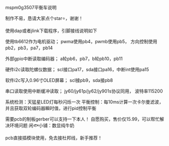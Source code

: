 mspm0g3507平衡车说明

制作不易，恳请大家点个star⭐，谢谢！

使用dap或者jlink下载程序，引脚接线说明如下

使用tb6612作为电机驱动；
pwma使用pb4，pwmb使用pb5，
方向控制使用pb2，pb3，pa7，pb14

外部gpio中断读取编码器；
a轮pb6，pb7，b轮pb10，pb11

硬件i2c读取陀螺仪数据；
scl接口pa17，sda接口pa16，中断int使用pa15

软件i2c写入0.96寸OLED屏幕；
scl接pb9，sda接pb8

串口读取使用中断缓冲读取；
jy60/jy61p/jy62/jy901s协议同用，
波特率115200

系统检测：天猛星LED灯每秒闪烁一次
平衡控制：每10ms计算一次卡尔曼滤波，并且获取双轮编码器瞬时值，进行pid控制平衡

需要pcb的制板gerber可以支持一下本人！
自愿购买，售价仅15.99，可以帮忙解决环境问题
闲🐟小铺：数显纯牛奶


pcb直接插模块使用，免去接杜邦线，新手推荐！